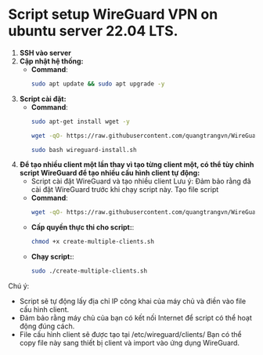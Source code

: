 # Script setup WireGuard VPN on ubuntu server 22.04 LTS.
1. **SSH vào server**
2. **Cập nhật hệ thống:**
   - **Command**:
     ```bash
     sudo apt update && sudo apt upgrade -y
     ```
3. **Script cài đặt:**
   - **Command**:
     ```bash
     sudo apt-get install wget -y
     ```
     ```bash
     wget -qO- https://raw.githubusercontent.com/quangtrangvn/WireGuard/main/wireguard-install.sh -O wireguard-install.sh
     ```
      ```bash
     sudo bash wireguard-install.sh
     ```
4. **Để tạo nhiều client một lần thay vì tạo từng client một, có thể tùy chỉnh script WireGuard để tạo nhiều cấu hình client tự động:**
   - Script cài đặt WireGuard và tạo nhiều client
Lưu ý: Đảm bảo rằng đã cài đặt WireGuard trước khi chạy script này.
Tạo file script 
   - **Command**:
     ```bash
     wget -qO- https://raw.githubusercontent.com/quangtrangvn/WireGuard/main/create-multiple-clients.sh -O create-multiple-clients.sh
     ```
   - **Cấp quyền thực thi cho script:**:
     ```bash
     chmod +x create-multiple-clients.sh
     ```
   - **Chạy script:**:
     ```bash
     sudo ./create-multiple-clients.sh
     ```
Chú ý:
- Script sẽ tự động lấy địa chỉ IP công khai của máy chủ và điền vào file cấu hình client.
- Đảm bảo rằng máy chủ của bạn có kết nối Internet để script có thể hoạt động đúng cách.
- File cấu hình client sẽ được tạo tại /etc/wireguard/clients/ Bạn có thể copy file này sang thiết bị client và import vào ứng dụng WireGuard.
